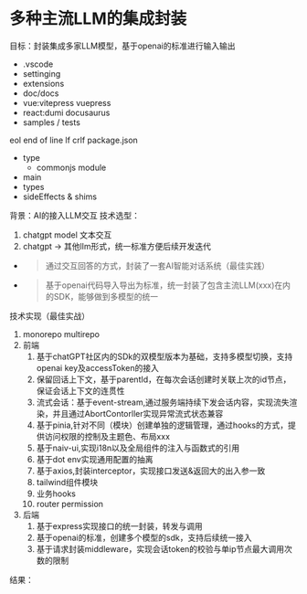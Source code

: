# 多种主流LLM的集成封装

目标：封装集成多家LLM模型，基于openai的标准进行输入输出

- .vscode
 - settinging
 - extensions
- doc/docs 
 - vue:vitepress vuepress
 - react:dumi  docusaurus
- samples / tests
  
eol end of line lf crlf
package.json

- type
   - commonjs module
 - main
 - types
 - sideEffects & shims


背景：AI的接入LLM交互
技术选型：
1. chatgpt model 文本交互
2. chatgpt -> 其他llm形式，统一标准方便后续开发迭代
   
 - > 通过交互回答的方式，封装了一套AI智能对话系统（最佳实践）
 - > 基于openai代码导入导出为标准，统一封装了包含主流LLM(xxx)在内的SDK，能够做到多模型的统一


技术实现（最佳实战）
1. monorepo multirepo
2. 前端
   1. 基于chatGPT社区内的SDk的双模型版本为基础，支持多模型切换，支持openai key及accessToken的接入
   2. 保留回话上下文，基于parentId，在每次会话创建时关联上次的id节点，保证会话上下文的连贯性
   3. 流式会话：基于event-stream,通过服务端持续下发会话内容，实现流失渲染，并且通过AbortContorller实现异常流式状态兼容
   4. 基于pinia,针对不同（模块）创建单独的逻辑管理，通过hooks的方式，提供访问权限的控制及主题色、布局xxx
   5. 基于naiv-ui,实现i18n以及全局组件的注入与函数式的引用
   6. 基于dot env实现通用配置的抽离
   7. 基于axios,封装interceptor，实现接口发送&返回大的出入参一致
   8. tailwind组件模块
   9. 业务hooks
   10. router permission
3. 后端
   1. 基于express实现接口的统一封装，转发与调用
   2. 基于openai的标准，创建多个模型的sdk，支持后续统一接入
   3. 基于请求封装middleware，实现会话token的校验与单ip节点最大调用次数的限制

结果：




